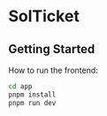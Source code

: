 # SolTicket

## Getting Started

How to run the frontend:

```bash
cd app
pnpm install
pnpm run dev
```
